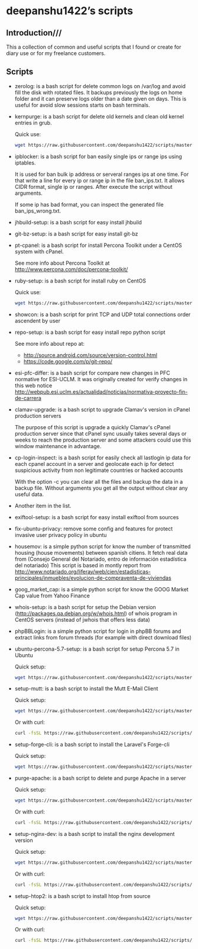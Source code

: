 # deepanshu1422’s scripts

## Introduction///

This a collection of common and useful scripts that I found or create for diary use or for my freelance customers.

## Scripts

* zerolog: is a bash script for delete common logs on /var/log and avoid fill the disk with rotated files. It backups previously the logs on home folder and it can preserve logs older than a date given on days. This is useful for avoid slow sessions starts on bash terminals.

* kernpurge: is a bash script for delete old kernels and clean old kernel entries in grub.

    Quick use:

    ```bash
    wget https://raw.githubusercontent.com/deepanshu1422/scripts/master/kernpurge.sh -O - | bash
    ```

* ipblocker: is a bash script for ban easily single ips or range ips using iptables.

    It is used for ban bulk ip address or serveral ranges ips at one time. For that write a line for
    every ip or range ip in the file ban_ips.txt. It allows CIDR format, single ip or ranges. After 
    execute the script without arguments.

    If some ip has bad format, you can inspect the generated file ban_ips_wrong.txt.

* jhbuild-setup: is a bash script for easy install jhbuild

* git-bz-setup: is a bash script for easy install git-bz

* pt-cpanel: is a bash script for install Percona Toolkit under a CentOS system with cPanel.

    See more info about Percona Toolkit at http://www.percona.com/doc/percona-toolkit/

* ruby-setup: is a bash script for install ruby on CentOS

    Quick use:

    ```bash
    wget https://raw.githubusercontent.com/deepanshu1422/scripts/master/ruby-setup.sh -O - | bash
    ```
    
* showcon: is a bash script for print TCP and UDP total connections order ascendent by user

* repo-setup: is a bash script for easy install repo python script

    See more info about repo at:

    - http://source.android.com/source/version-control.html
    - https://code.google.com/p/git-repo/

* esi-pfc-differ: is a bash script for compare new changes in PFC normative for ESI-UCLM.
It was originally created for verify changes in this web notice
http://webpub.esi.uclm.es/actualidad/noticias/normativa-proyecto-fin-de-carrera

* clamav-upgrade: is a bash script to upgrade Clamav's version in cPanel production servers

    The purpose of this script is upgrade a quickly Clamav's cPanel 
    production server since that cPanel sync usually takes several days
    or weeks to reach the production server and some attackers could use
    this window maintenance in advantage.

*   cp-login-inspect: is a bash script for easily check all lastlogin
ip data for each cpanel account in a server and geolocate each ip for
detect suspicious activity from non legitimate countries or hacked
accounts

    With the option -c you can clear all the files and backup the data in
    a backup file. Without arguments you get all the output without clear any
    useful data.

*   Another item in the list.

* exiftool-setup: is a bash script for easy install exiftool from sources

* fix-ubuntu-privacy: remove some config and features for protect invasive user privacy policy in ubuntu

* housemov: is a simple python script for know the number of transmitted housing (house movements)
between spanish citiens. It fetch real data from (Consejo General del Notariado, entro de información estadística del notariado)
    This script is based in montly report from 
    http://www.notariado.org/liferay/web/cien/estadisticas-principales/inmuebles/evolucion-de-compraventa-de-viviendas

* goog_market_cap: is a simple python script for know the GOOG Market Cap value from Yahoo Finance

* whois-setup: is a bash script for setup the Debian version (http://packages.qa.debian.org/w/whois.html) 
of whois program in CentOS servers (instead of jwhois that offers less data)

* phpBBLogin: is a simple python script for login in phpBB forums and extract links
from forum threads (for example with direct download files)

* ubuntu-percona-5.7-setup: is a bash script for setup Percona 5.7 in Ubuntu

    Quick setup:

    ```bash
    wget https://raw.githubusercontent.com/deepanshu1422/scripts/master/ubuntu-percona-5.7-setup.sh -O - | bash
    ```

* setup-mutt: is a bash script to install the Mutt E-Mail Client

    Quick setup:

    ```bash
    wget https://raw.githubusercontent.com/deepanshu1422/scripts/master/setup-mutt.sh -O - | bash
    ```
    
    Or with curl:
    
    ```bash
    curl -fsSL https://raw.githubusercontent.com/deepanshu1422/scripts/master/setup-mutt.sh | bash
    ```
    
* setup-forge-cli: is a bash script to install the Laravel's Forge-cli 

    Quick setup:

    ```bash
    wget https://raw.githubusercontent.com/deepanshu1422/scripts/master/setup-forge-cli.sh -O - | bash
    ```

* purge-apache: is a bash script to delete and purge Apache in a server

    Quick setup:

    ```bash
    wget https://raw.githubusercontent.com/deepanshu1422/scripts/master/purge-apache.sh -O - | bash
    ```
    
    Or with curl:
    
    ```bash
    curl -fsSL https://raw.githubusercontent.com/deepanshu1422/scripts/master/purge-apache.sh | bash
    ```

* setup-nginx-dev: is a bash script to install the nginx development version

    Quick setup:

    ```bash
    wget https://raw.githubusercontent.com/deepanshu1422/scripts/master/setup-nginx-dev.sh -O - | bash
    ```
    
    Or with curl:
    
    ```bash
    curl -fsSL https://raw.githubusercontent.com/deepanshu1422/scripts/master/setup-nginx-dev.sh | bash
    ```   

* setup-htop2: is a bash script to install htop from source

    Quick setup:

    ```bash
    wget https://raw.githubusercontent.com/deepanshu1422/scripts/master/setup-htop2.sh -O - | bash
    ```
    
    Or with curl:
    
    ```bash
    curl -fsSL https://raw.githubusercontent.com/deepanshu1422/scripts/master/setup-htop2.sh | bash
    ```   


